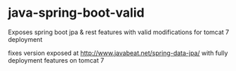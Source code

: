 # java-spring-boot-valid
Exposes spring boot jpa &amp; rest features with valid modifications for tomcat 7 deployment

fixes version exposed at http://www.javabeat.net/spring-data-jpa/
with fully deployment features on tomcat 7

